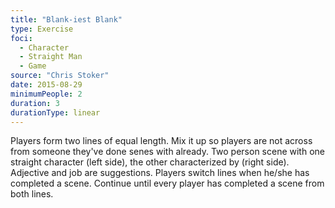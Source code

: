 ```yaml
---
title: "Blank-iest Blank"
type: Exercise
foci:
  - Character
  - Straight Man
  - Game
source: "Chris Stoker"
date: 2015-08-29
minimumPeople: 2
duration: 3
durationType: linear
---
```

Players form two lines of equal length. Mix it up so players are not across from someone they've done senes with already.
Two person scene with one straight character (left side), the other characterized by <adjective> <job> (right side).
Adjective and job are suggestions.
Players switch lines when he/she has completed a scene. Continue until every player has completed a scene from both lines.

